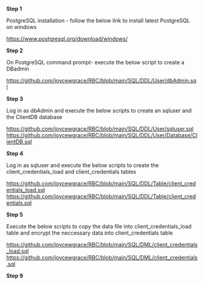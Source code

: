 **Step 1**

PostgreSQL installation - follow the below link to install latest PostgreSQL on windows 

https://www.postgresql.org/download/windows/

**Step 2**

On PostgreSQL command prompt- execute the below script to create a DBadmin

https://github.com/joycewgrace/RBC/blob/main/SQL/DDL/User/dbAdmin.sql

**Step 3**

Log in as dbAdmin and execute the below scripts to create an sqluser and the ClientDB database

https://github.com/joycewgrace/RBC/blob/main/SQL/DDL/User/sqluser.sql
https://github.com/joycewgrace/RBC/blob/main/SQL/DDL/User/Database/ClientDB.sql

**Step 4**

Log in as sqluser and execute the below scripts to create the client_credentials_load and client_credentials tables

https://github.com/joycewgrace/RBC/blob/main/SQL/DDL/Table/client_credentials_load.sql
https://github.com/joycewgrace/RBC/blob/main/SQL/DDL/Table/client_credentials.sql

**Step 5**

Execute the below scripts to copy the data file into client_credentials_load table and encrypt the neccessary data into client_credentials table

https://github.com/joycewgrace/RBC/blob/main/SQL/DML/client_credentials_load.sql
https://github.com/joycewgrace/RBC/blob/main/SQL/DML/client_credentials.sql

**Step 9**





